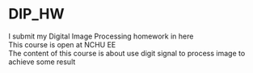 # DIP_HW  
I submit my Digital Image Processing homework in here  
This course is open at NCHU EE  
The content of this course is about use digit signal to process image to achieve some result 
